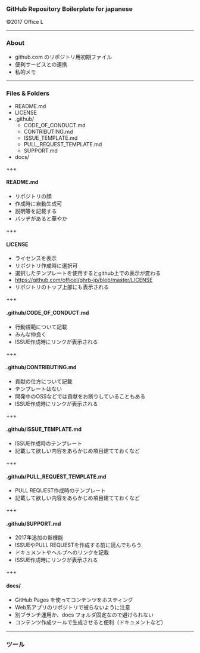 ### GitHub Repository Boilerplate for japanese

©2017 Office L 

---

### About

* github.com のリポジトリ用初期ファイル
* 便利サービスとの連携
* 私的メモ

---

### Files & Folders

* README.md
* LICENSE
* .github/
  * CODE_OF_CONDUCT.md
  * CONTRIBUTING.md
  * ISSUE_TEMPLATE.md
  * PULL_REQUEST_TEMPLATE.md
  * SUPPORT.md
* docs/

+++

#### README.md

* リポジトリの顔
* 作成時に自動生成可
* 説明等を記載する
* バッヂがあると華やか

+++

#### LICENSE

* ライセンスを表示
* リポジトリ作成時に選択可
* 選択したテンプレートを使用するとgithub上での表示が変わる
* https://github.com/officel/ghrb-jp/blob/master/LICENSE
* リポジトリのトップ上部にも表示される

+++

#### .github/CODE_OF_CONDUCT.md

* 行動規範について記載
* みんな仲良く
* ISSUE作成時にリンクが表示される

+++

#### .github/CONTRIBUTING.md

* 貢献の仕方について記載
* テンプレートはない
* 開発中のOSSなどでは貢献をお断りしていることもある
* ISSUE作成時にリンクが表示される

+++

#### .github/ISSUE_TEMPLATE.md

* ISSUE作成時のテンプレート
* 記載して欲しい内容をあらかじめ項目建てておくなど

+++

#### .github/PULL_REQUEST_TEMPLATE.md

* PULL REQUEST作成時のテンプレート
* 記載して欲しい内容をあらかじめ項目建てておくなど

+++

#### .github/SUPPORT.md

* 2017年追加の新機能
* ISSUEやPULL REQUESTを作成する前に読んでもらう
* ドキュメントやヘルプへのリンクを記載
* ISSUE作成時にリンクが表示される

+++

#### docs/

* GitHub Pages を使ってコンテンツをホスティング
* Web系アプリのリポジトリで被らないように注意
* 別ブランチ運用か、docs フォルダ固定なので避けられない
* コンテンツ作成ツールで生成させると便利（ドキュメントなど）

---

### ツール


